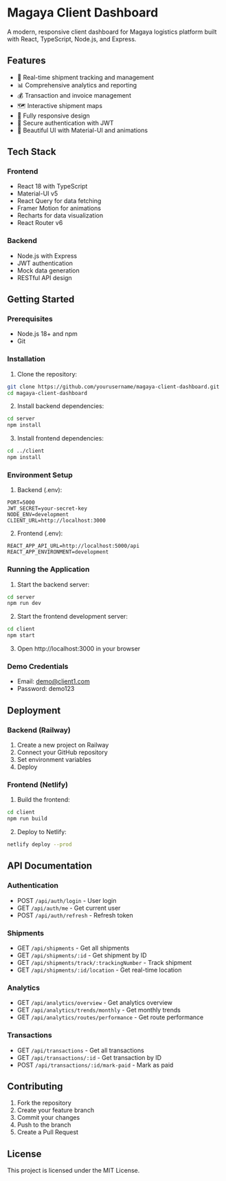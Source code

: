 # Magaya Client Dashboard

A modern, responsive client dashboard for Magaya logistics platform built with React, TypeScript, Node.js, and Express.

## Features

- 🚢 Real-time shipment tracking and management
- 📊 Comprehensive analytics and reporting
- 💰 Transaction and invoice management
- 🗺️ Interactive shipment maps
- 📱 Fully responsive design
- 🔐 Secure authentication with JWT
- 🎨 Beautiful UI with Material-UI and animations

## Tech Stack

### Frontend
- React 18 with TypeScript
- Material-UI v5
- React Query for data fetching
- Framer Motion for animations
- Recharts for data visualization
- React Router v6

### Backend
- Node.js with Express
- JWT authentication
- Mock data generation
- RESTful API design

## Getting Started

### Prerequisites
- Node.js 18+ and npm
- Git

### Installation

1. Clone the repository:
```bash
git clone https://github.com/yourusername/magaya-client-dashboard.git
cd magaya-client-dashboard
```

2. Install backend dependencies:
```bash
cd server
npm install
```

3. Install frontend dependencies:
```bash
cd ../client
npm install
```

### Environment Setup

1. Backend (.env):
```
PORT=5000
JWT_SECRET=your-secret-key
NODE_ENV=development
CLIENT_URL=http://localhost:3000
```

2. Frontend (.env):
```
REACT_APP_API_URL=http://localhost:5000/api
REACT_APP_ENVIRONMENT=development
```

### Running the Application

1. Start the backend server:
```bash
cd server
npm run dev
```

2. Start the frontend development server:
```bash
cd client
npm start
```

3. Open http://localhost:3000 in your browser

### Demo Credentials
- Email: demo@client1.com
- Password: demo123

## Deployment

### Backend (Railway)

1. Create a new project on Railway
2. Connect your GitHub repository
3. Set environment variables
4. Deploy

### Frontend (Netlify)

1. Build the frontend:
```bash
cd client
npm run build
```

2. Deploy to Netlify:
```bash
netlify deploy --prod
```

## API Documentation

### Authentication
- POST `/api/auth/login` - User login
- GET `/api/auth/me` - Get current user
- POST `/api/auth/refresh` - Refresh token

### Shipments
- GET `/api/shipments` - Get all shipments
- GET `/api/shipments/:id` - Get shipment by ID
- GET `/api/shipments/track/:trackingNumber` - Track shipment
- GET `/api/shipments/:id/location` - Get real-time location

### Analytics
- GET `/api/analytics/overview` - Get analytics overview
- GET `/api/analytics/trends/monthly` - Get monthly trends
- GET `/api/analytics/routes/performance` - Get route performance

### Transactions
- GET `/api/transactions` - Get all transactions
- GET `/api/transactions/:id` - Get transaction by ID
- POST `/api/transactions/:id/mark-paid` - Mark as paid

## Contributing

1. Fork the repository
2. Create your feature branch
3. Commit your changes
4. Push to the branch
5. Create a Pull Request

## License

This project is licensed under the MIT License.